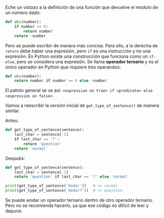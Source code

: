 
Eche un vistazo a la definición de una función que devuelve el módulo de un número dado:

```python
def abs(number):
    if number >= 0:
        return number
    return -number
```

Pero se puede escribir de manera más concisa. Para ello, a la derecha de `return` debe haber una expresión, pero `if` es una instrucción y no una expresión. En Python existe una construcción que funciona como un `if-else`, pero se considera una expresión. Se llama **operador ternario** y es el único operador en Python que requiere tres operandos:

```python
def abs(number):
    return number if number >= 0 else -number
```

El patrón general se ve así: `<expression on true> if <predicate> else <expression on false>`.

Vamos a reescribir la versión inicial de `get_type_of_sentence()` de manera similar.

Antes:

```python
def get_type_of_sentence(sentence):
    last_char = sentence[-1]
    if last_char == '?':
        return 'question'
    return 'normal'
```

Después:

```python
def get_type_of_sentence(sentence):
    last_char = sentence[-1]
    return 'question' if last_char == '?' else 'normal'

print(get_type_of_sentence('Hodor'))   # => normal
print(get_type_of_sentence('Hodor?'))  # => question
```


Se puede anidar un operador ternario dentro de otro operador ternario. Pero no se recomienda hacerlo, ya que ese código es difícil de leer y depurar.
